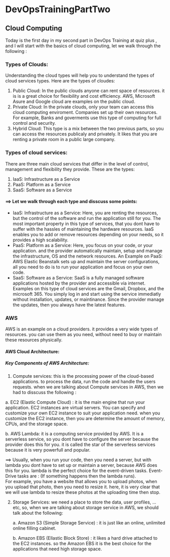 # DevOpsTrainingPartTwo 

## Cloud Computing
Today is the first day in my second part in DevOps Training at quiz plus , and I will start with the basics of cloud computing, let we walk through the following :   

### Types of Clouds:   
Understanding the cloud types will help you to understand the types of cloud services types. Here are the types of cloudes:   
1. Public Cloud: In the public clouds anyone can rent space of resources. it is is a great choice for flexibility and cost efficiency. AWS, Microsoft Asure and Google cloud are examples on the public cloud.
2. Private Cloud: In the private clouds, only your team can access this cloud computing enviroment. Companies set up their own resources. For example, Banks and goverments use this type of computing for full control and security.
3. Hybrid Cloud: This type is a mix between the two previous parts, so you can access the resources publicaly and privately. It likes that you are renting a private room in a public large company.

### Types of cloud services:   
There are three main cloud services that differ in the level of control, management and flexibility they provide. These are the types:  
1. IaaS: Infrastructure as a Service
2. PaaS: Platform as a Service
3. SaaS: Software as a Service 

#### ==> Let we walk through each type and disscuss some points:       
* IaaS: Infrastructure as a Service: Here, you are renting the resources, but the control of the software and run the application still for you. The most important property in this type of services, that you dont have to suffer with the hassles of maintaining the hardware resources.
IaaS enables you to add or remove resources depending on your needs, so it provides a high scalability.
* PaaS: Platform as a Service: Here, you focus on your code, or your application. and the provider automatically maintain, setup and manage the infrastructure, OS and the network resources. An Example on PaaS: AWS Elastic Beanstalk sets up and maintain the server configurations, all you need to do is to run your application and focus on your own code.   
* SaaS: Software as a Service: SaaS is a fully managed software applications hosted by the provider and accessible via internet. Examples on this type of cloud services are the Gmail, Dropbox, and the microsoft 365. You simply log in and start using the service immediatly without installation, updates, or maintinance. Since the provider manage the updates, then you always have the latest features.

### AWS 
AWS is an example on a cloud providers. it provides a very wide types of resources. you can use them as you need, without need to buy or maintain these resources physically.   

#### AWS Cloud Architecture:   

##### Key Components of AWS Architecture:  
1. Compute services: this is the processing power of the cloud-based applications. to process the data, run the code and handle the users requests.
   when we are talking about Compute services in AWS, then we had to disscuss the following :
   
a. EC2 (Elastic Compute Cloud) : it is the main engine that run your application. EC2 instances are virtual servers. You can specify and customize your own EC2 instance to suit your application need. when you customize the EC2 instance, then you are determine the amount of memory, CPUs, and the storage space.   

b. AWS Lambda: it is a computing service provided by AWS. It is a serverless service, so you dont have to configure the server because the provider does this for you. it is called the star of the serverless services because it is very powerfull and popular.


==> Usually, when you run your code, then you need a server, but with lambda you dont have to set up or maintain a server, because AWS does this for you.  lambda is the perfect choice for the event-driven tasks. Event-Drive  tasks are : (If something happens then the lambda runs).    
For example, you have a website that allows you to upload photos, when you upload that photo, then you need to resize it. here, it is very clear that we will use lambda to resize these photos at the uploading time then stop.     

2. Storage Services: we need a place to store the data, user profiles, ... etc, so, when we are talking about storage service in AWS, we should talk about the following:
   
   a. Amazon S3 (Simple Storage Service) : it is just like an online, unlimited online filling cabinet.
   
   b. Amazon EBS (Ellastic Block Store)  : it likes a hard drive attached to the EC2 instances. so the Amazon EBS it is the best choice for the applications that need high storage space.
    




  
